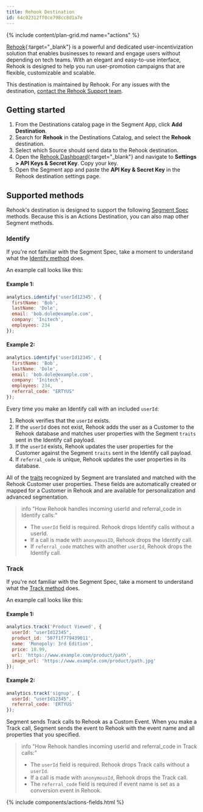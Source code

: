 ```yaml
---
title: Rehook Destination
id: 64c02312ff0ce798cc8d1a7e
---
```


{% include content/plan-grid.md name="actions" %}

[Rehook](https://rehook.ai/){:target="_blank"} is a powerful and dedicated user-incentivization solution that enables businesses to reward and engage users without depending on tech teams. With an elegant and easy-to-use interface, Rehook is designed to help you run user-promotion campaigns that are flexible, customizable and scalable.

This destination is maintained by Rehook. For any issues with the destination, [contact the Rehook Support team](mailto:services@rehook.ai).


## Getting started

1. From the Destinations catalog page in the Segment App, click **Add Destination**.
2. Search for **Rehook** in the Destinations Catalog, and select the **Rehook** destination.
3. Select which Source should send data to the Rehook destination.
4. Open the [Rehook Dashboard](https://dashboard.rehook.ai/){:target="_blank"} and navigate to **Settings > API Keys & Secret Key**. Copy your key. 
5. Open the Segment app and paste the **API Key & Secret Key** in the Rehook destination settings page.


## Supported methods

Rehook's destination is designed to support the following [Segment Spec](/docs/connections/spec) methods. Because this is an Actions Destination, you can also map other Segment methods.

### Identify

If you're not familiar with the Segment Spec, take a moment to understand what the [Identify method](/docs/connections/spec/identify/) does.

An example call looks like this:

#### Example 1:
```js
analytics.identify('userId12345', {
  firstName: 'Bob',
  lastName: 'Dole',
  email: 'bob.dole@example.com',
  company: 'Initech',
  employees: 234
});
```

#### Example 2:
```js
analytics.identify('userId12345', {
  firstName: 'Bob',
  lastName: 'Dole',
  email: 'bob.dole@example.com',
  company: 'Initech',
  employees: 234,
  referral_code: "ERTYUS"
});
```

Every time you make an Identify call with an included `userId`:

1.	Rehook verifies that the `userId` exists.
2.	If the `userId` does not exist, Rehook adds the user as a Customer to the Rehook database and matches user properties with the Segment `traits` sent in the Identify call payload.
3.	If the `userId` exists, Rehook updates the user properties for the Customer against the Segment `traits` sent in the Identify call payload.
4.  If `referral_code` is unique, Rehook updates the user properties in its database.

All of the [traits](/docs/connections/spec/identify#traits) recognized by Segment are translated and matched with the Rehook Customer user properties. These fields are automatically created or mapped for a Customer in Rehook and are available for personalization and advanced segmentation.

> info "How Rehook handles incoming userId and referral_code in Identify calls:"
> * The `userId` field is required. Rehook drops Identify calls without a userId.
> * If a call is made with `anonymousID`, Rehook drops the Identify call.
> * If `referral_code` matches with another `userId`, Rehook drops the Identify call.

### Track

If you're not familiar with the Segment Spec, take a moment to understand what the [Track method](/docs/connections/spec/track/) does.

An example call looks like this: 

#### Example 1:
```js
analytics.track('Product Viewed', {
  userId: "userId12345",
  product_id: '507f1f779439011',
  name: 'Monopoly: 3rd Edition',
  price: 18.99,
  url: 'https://www.example.com/product/path',
  image_url: 'https://www.example.com/product/path.jpg'
});
```

#### Example 2:
```js
analytics.track('signup', {
  userId: "userId12345",
  referral_code: 'ERTYUS'
});
```

Segment sends Track calls to Rehook as a Custom Event. When you make a Track call, Segment sends the event to Rehook with the event name and all properties that you specified.

> info "How Rehook handles incoming userId and referral_code in Track calls:"
> * The `userId` field is required. Rehook drops Track calls without a `userId`.
> * If a call is made with `anonymousId`, Rehook drops the Track call.
> * The `referral_code` field is required if event name is set as a conversion event in Rehook. 

{% include components/actions-fields.html %}
